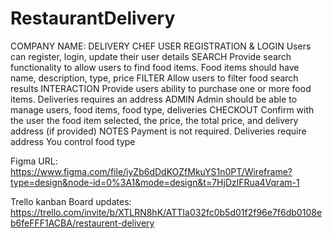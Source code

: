 ﻿# RestaurantDelivery
COMPANY NAME: DELIVERY CHEF
USER REGISTRATION & LOGIN
Users can register, login, update their user details
SEARCH
Provide search functionality to allow users to find food items.
Food items should have name, description, type, price
FILTER
Allow users to filter food search results
INTERACTION
Provide users ability to purchase one or more food items.
Deliveries requires an address
ADMIN
Admin should be able to manage users, food items, food type, deliveries
CHECKOUT
Confirm with the user the food item selected, the price, the total price, and delivery address (if
provided)
NOTES
Payment is not required.
Deliveries require address
You control food type

 Figma URL:
 https://www.figma.com/file/iyZb6dDdKOZfMkuYS1n0PT/Wireframe?type=design&node-id=0%3A1&mode=design&t=7HjDzlFRua4Vqram-1

 Trello kanban Board updates:
 https://trello.com/invite/b/XTLRN8hK/ATTIa032fc0b5d01f2f96e7f6db0108eb6feFFF1ACBA/restaurent-delivery
